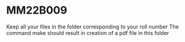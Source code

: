 # MM22B009
Keep all your files in the folder corresponding to your roll number
The command make should result in creation of a pdf file in this folder
